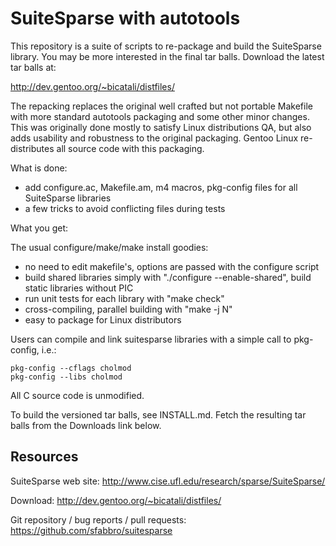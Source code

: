 SuiteSparse with autotools
==========================

This repository is a suite of scripts to re-package and build the
SuiteSparse library. You may be more interested in the final tar
balls. Download the latest tar balls at:

http://dev.gentoo.org/~bicatali/distfiles/

The repacking replaces the original well crafted but not portable
Makefile with more standard autotools packaging and some other minor
changes. This was originally done mostly to satisfy Linux
distributions QA, but also adds usability and robustness to the
original packaging. Gentoo Linux re-distributes all source code with
this packaging.

What is done:

* add configure.ac, Makefile.am, m4 macros, pkg-config files for all
  SuiteSparse libraries
* a few tricks to avoid conflicting files during tests

What you get:

The usual configure/make/make install goodies:
* no need to edit makefile's, options are passed with the configure script
* build shared libraries simply with "./configure --enable-shared", build
  static libraries without PIC
* run unit tests for each library with "make check"
* cross-compiling, parallel building with "make -j N"
* easy to package for Linux distributors

Users can compile and link suitesparse libraries with a simple call to
pkg-config, i.e.:
   
    pkg-config --cflags cholmod   
    pkg-config --libs cholmod

All C source code is unmodified.

To build the versioned tar balls, see INSTALL.md. Fetch the resulting tar balls
from the Downloads link below.

Resources
---------

SuiteSparse web site:
    http://www.cise.ufl.edu/research/sparse/SuiteSparse/

Download:
    http://dev.gentoo.org/~bicatali/distfiles/

Git repository / bug reports / pull requests:
    https://github.com/sfabbro/suitesparse
